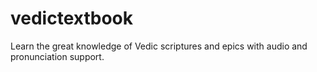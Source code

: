 # vedictextbook
Learn the great knowledge of Vedic scriptures and epics with audio and pronunciation support.
